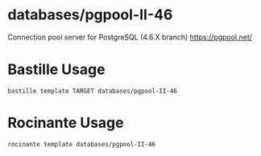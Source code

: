 # databases/pgpool-II-46
Connection pool server for PostgreSQL (4.6.X branch)
https://pgpool.net/

# Bastille Usage
```shell
bastille template TARGET databases/pgpool-II-46
```

# Rocinante Usage
```shell
rocinante template databases/pgpool-II-46
```
